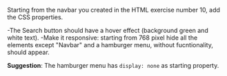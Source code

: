 Starting from the navbar you created in the HTML exercise number 10, add the CSS properties. 

-The Search button should have a hover effect (background green and white text). 
-Make it responsive: starting from 768 pixel hide all the elements except "Navbar" and a hamburger menu, without fucntionality, should appear.

**Suggestion**:
The hamburger menu has `display: none` as starting property.
